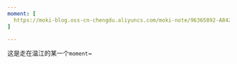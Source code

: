 ```yaml
---
moment: [
  https://moki-blog.oss-cn-chengdu.aliyuncs.com/moki-note/96365892-A842-4BFA-8848-C76DB17FD51B_1_105_c.jpeg
]

---
```


这是走在温江的某一个`moment`~